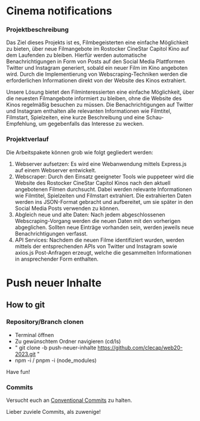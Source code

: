 # Cinema notifications

### Projektbeschreibung
Das Ziel dieses Projekts ist es, Filmbegeisterten eine einfache Möglichkeit zu bieten, über neue Filmangebote im Rostocker CineStar Capitol Kino auf dem Laufenden zu bleiben. Hierfür werden automatische Benachrichtigungen in Form von Posts auf den Social Media Plattformen Twitter und Instagram generiert, sobald ein neuer Film im Kino angeboten wird. Durch die Implementierung von Webscraping-Techniken werden die erforderlichen Informationen direkt von der Website des Kinos extrahiert.

Unsere Lösung bietet den Filminteressierten eine einfache Möglichkeit, über die neuesten Filmangebote informiert zu bleiben, ohne die Website des Kinos regelmäßig besuchen zu müssen. Die Benachrichtigungen auf Twitter und Instagram enthalten alle relevanten Informationen wie Filmtitel, Filmstart, Spielzeiten, eine kurze Beschreibung und eine Schau-Empfehlung, um gegebenfalls das Interesse zu wecken.

### Projektverlauf
Die Arbeitspakete können grob wie folgt gegliedert werden:

1. Webserver aufsetzen: Es wird eine Webanwendung mittels Express.js auf einem Webserver entwickelt.
2. Webscraper: Durch den Einsatz geeigneter Tools wie puppeteer wird die Website des Rostocker CineStar Capitol Kinos nach den aktuell angebotenen Filmen durchsucht. Dabei werden relevante Informationen wie Filmtitel, Spielzeiten und Filmstart extrahiert. Die extrahierten Daten werden ins JSON-Format gebracht und aufbereitet, um sie später in den Social Media Posts verwenden zu können.
3. Abgleich neue und alte Daten: Nach jedem abgeschlossenen Webscraping-Vorgang werden die neuen Daten mit den vorherigen abgeglichen. Sollten neue Einträge vorhanden sein, werden jeweils neue Benachrichtigungen verfasst.
4. API Services: Nachdem die neuen Filme identifiziert wurden, werden mittels der entsprechenden APIs von Twitter und Instagram sowie axios.js Post-Anfragen erzeugt, welche die gesammelten Informationen in ansprechender Form enthalten.

# Push neuer Inhalte


## How to git

### Repository/Branch clonen
- Terminal öffnen
- Zu gewünschtem Ordner navigieren (cd/ls)
- " git clone -b push-neuer-inhalte https://github.com/clecap/web20-2023.git "
- npm -i / pnpm -i (node_modules)

Have fun!

### Commits

Versucht euch an [Conventional Commits](https://www.conventionalcommits.org/en/v1.0.0/) zu halten. 

Lieber zuviele Commits, als zuwenige!

